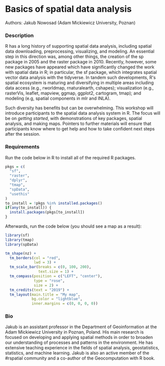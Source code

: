# Basics of spatial data analysis

Authors: Jakub Nowosad (Adam Mickiewicz University, Poznan)

### Description

R has a long history of supporting spatial data analysis, including spatial data downloading, preprocessing, visualizing, and modeling.
An essential step in this direction was, among other things, the creation of the sp package in 2005 and the raster package in 2010.
Recently, however, some new packages have appeared which have significantly changed the work with spatial data in R; in particular, the sf package, which integrates spatial vector data analysis with the tidyverse.
In tandem such developments, R's spatial ecosystem is maturing and diversifying in multiple areas including data access (e.g., rworldmap, rnaturalearth, cshapes); visualization (e.g., rasterVis, leaflet, mapview, ggmap, ggplot2, cartogram, tmap); and modeling (e.g, spatial components in mlr and INLA).

Such diversity has benefits but can be overwhelming.
This workshop will introduce participants to the spatial data analysis system in R.
The focus will be on *getting started*, with demonstrations of key packages, spatial analysis, and making maps.
Pointers to further materials will ensure that participants know where to get help and how to take confident next steps after the session.

### Requirements

Run the code below in R to install all of the required R packages.

```r
pkgs = c(
  "sf",                
  "raster",            
  "dplyr",            
  "tmap",
  "spData",
  "usethis"
)
to_install = !pkgs %in% installed.packages()
if(any(to_install)) {
  install.packages(pkgs[to_install])
}
```

Afterwards, run the code below (you should see a map as a result):

```r
library(sf)
library(tmap)
library(spData)

tm_shape(nz) +
  tm_borders(col = "red", 
             lwd = 3) +
  tm_scale_bar(breaks = c(0, 100, 200),
               text.size = 1) +
  tm_compass(position = c("LEFT", "center"),
             type = "rose", 
             size = 2) +
  tm_credits(text = "2019") +
  tm_layout(main.title = "My map",
            bg.color = "lightblue",
            inner.margins = c(0, 0, 0, 0))
```


### Bio

Jakub is an assistant professor in the Department of Geoinformation at the Adam Mickiewicz University in Poznan, Poland. His main research is focused on developing and applying spatial methods in order to broaden our understanding of processes and patterns in the environment. He has extensive teaching experience in the fields of spatial analysis, geostatistics, statistics, and machine learning. Jakub is also an active member of the #rspatial community and a co-author of the Geocomputation with R book.
